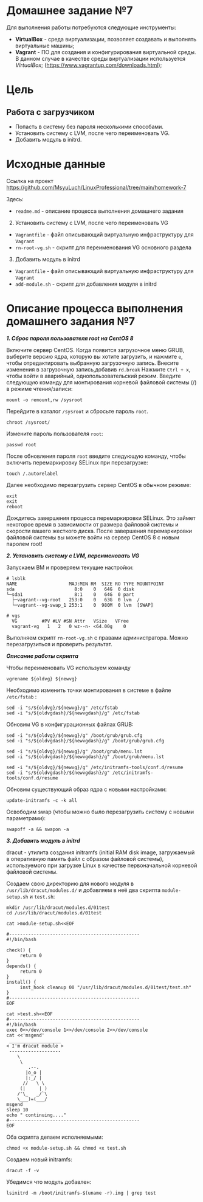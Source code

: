 # **Домашнее задание №7**

Для выполнения работы потребуются следующие инструменты:

- **VirtualBox** - среда виртуализации, позволяет создавать и выполнять виртуальные машины;
- **Vagrant** - ПО для создания и конфигурирования виртуальной среды. В данном случае в качестве среды виртуализации используется *VirtualBox*; (https://www.vagrantup.com/downloads.html);

# **Цель**
 
## **Работа с загрузчиком**
 
- Попасть в систему без пароля несколькими способами.
- Установить систему с LVM, после чего переименовать VG.
- Добавить модуль в initrd.

# **Исходные данные**

Ссылка на проект https://github.com/MsyuLuch/LinuxProfessional/tree/main/homework-7

Здесь:
- `readme.md` - описание процесса выполнения домашнего задания
 2. Установить систему с LVM, после чего переименовать VG
- `Vagrantfile` - файл описывающий виртуальную инфраструктуру для `Vagrant`
- `rn-root-vg.sh` - скрипт для переименования VG основного раздела
 3. Добавить модуль в initrd
- `Vagrantfile` - файл описывающий виртуальную инфраструктуру для `Vagrant`
- `add-module.sh` - скрипт для добавления модуля в initrd

# **Описание процесса выполнения домашнего задания №7**

***1. Сброс пароля пользователя root на CentOS 8***

Включите сервер CentOS.
Когда появится загрузочное меню GRUB, выберите версию ядра, которую вы хотите загрузить, 
и нажмите `e`, чтобы отредактировать выбранную загрузочную запись.
Внесите изменения в загрузочную запись,добавив `rd.break`
Нажмите `Ctrl + x`, чтобы войти в аварийный, однопользовательский режим.
Введите следующую команду для монтирования корневой файловой системы (/) в режиме чтения/записи:
```
mount -o remount,rw /sysroot
```
Перейдите в каталог `/sysroot` и сбросьте пароль `root`.
```
chroot /sysroot/
```
Измените пароль пользователя `root`:
```
passwd root
```
После обновления пароля `root` введите следующую команду, чтобы включить перемаркировку SELinux при перезагрузке:
```
touch /.autorelabel
```
Далее необходимо перезагрузить сервер CentOS в обычном режиме:
```
exit
exit
reboot
```
Дождитесь завершения процесса перемаркировки SELinux.
Это займет некоторое время в зависимости от размера файловой системы и скорости вашего жесткого диска.
После завершения перемаркировки файловой системы вы можете войти на сервер CentOS 8 с новым паролем root!

***2. Установить систему с LVM, переименовать VG***

Запускаем ВМ и проверяем текущие настройки:

```
# lsblk
NAME                   MAJ:MIN RM  SIZE RO TYPE MOUNTPOINT
sda                      8:0    0   64G  0 disk
└─sda1                   8:1    0   64G  0 part
  ├─vagrant--vg-root   253:0    0   63G  0 lvm  /
  └─vagrant--vg-swap_1 253:1    0  980M  0 lvm  [SWAP]

# vgs
  VG         #PV #LV #SN Attr   VSize   VFree
  vagrant-vg   1   2   0 wz--n- <64.00g    0

```

Выполняем скрипт `rn-root-vg.sh` с правами администратора. Можно перезагрузиться и проверить результат.

***Описание работы скрипта***

Чтобы переименовать VG используем команду
```
vgrename ${oldvg} ${newvg}
```

Необходимо изменить точки монтирования в системе в файле `/etc/fstab` : 
```
sed -i "s/${oldvg}/${newvg}/g" /etc/fstab
sed -i "s/${oldvgdash}/${newvgdash}/g" /etc/fstab
```
Обновим VG в конфигурационных файлах GRUB:
```
sed -i "s/${oldvg}/${newvg}/g" /boot/grub/grub.cfg
sed -i "s/${oldvgdash}/${newvgdash}/g" /boot/grub/grub.cfg

sed -i "s/${oldvg}/${newvg}/g" /boot/grub/menu.lst
sed -i "s/${oldvgdash}/${newvgdash}/g" /boot/grub/menu.lst

sed -i "s/${oldvg}/${newvg}/g" /etc/initramfs-tools/conf.d/resume
sed -i "s/${oldvgdash}/${newvgdash}/g" /etc/initramfs-tools/conf.d/resume
```
Обновим существующий образ ядра с новыми настройками:
```
update-initramfs -c -k all
```
Освободим swap (чтобы можно было перезагрузить систему с новыми параметрами):
```
swapoff -a && swapon -a
```

***3. Добавить модуль в initrd***

dracut - утилита создания initramfs (initial RAM disk image, загружаемый в оперативную память файл с образом файловой системы), используемого при загрузке Linux в качестве первоначальной корневой файловой системы. 

Создаем свою директорию для нового модуля в `/usr/lib/dracut/modules.d/` и добавляем в неё два скрипта `module-setup.sh` и `test.sh`:
```
mkdir /usr/lib/dracut/modules.d/01test
cd /usr/lib/dracut/modules.d/01test
```
```
cat >module-setup.sh<<EOF

#------------------------------------------------
#!/bin/bash

check() {
     return 0
}
depends() {
     return 0
}
install() {
     inst_hook cleanup 00 "/usr/lib/dracut/modules.d/01test/test.sh"
}
#------------------------------------------------
EOF
```

```
cat >test.sh<<EOF
#------------------------------------------------
#!/bin/bash
exec 0<>/dev/console 1<>/dev/console 2<>/dev/console
cat <<'msgend'
 ___________________
< I'm dracut module >
 -------------------
    \
     \
	    .--.
       |o_o |
       |:_/ |
      //   \ \
     (|     | )
    /'\_   _/`\
    \___)=(___/
msgend
sleep 10
echo " continuing...."
#------------------------------------------------
EOF
```

Оба скрипта делаем исполняемыми:
```
chmod +x module-setup.sh && chmod +x test.sh
```
Создаем новый initramfs: 
```
dracut -f -v
```
Убедимся что модуль добавлен:
```
lsinitrd -m /boot/initramfs-$(uname -r).img | grep test
```